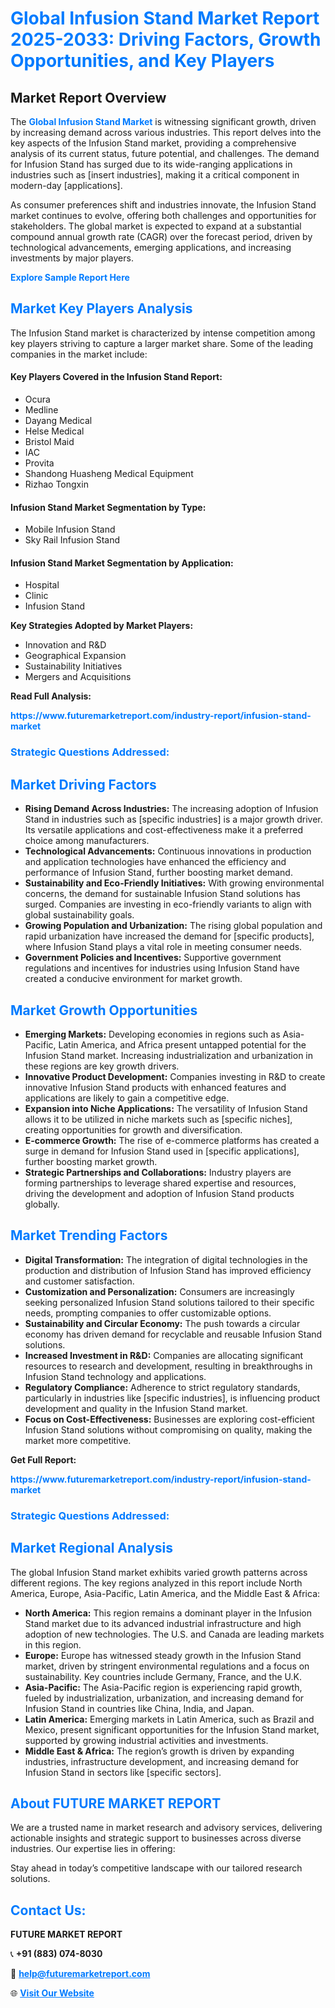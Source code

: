 <h1 style="color: #007BFF;">Global Infusion Stand Market Report 2025-2033: Driving Factors, Growth Opportunities, and Key Players</h1>

<section id="overview">
<h2>Market Report Overview</h2>
<p>The <a href="https://www.futuremarketreport.com/industry-report/infusion-stand-market" style="color: #007BFF; text-decoration: none;"><strong>Global Infusion Stand Market</strong></a> is witnessing significant growth, driven by increasing demand across various industries. This report delves into the key aspects of the Infusion Stand market, providing a comprehensive analysis of its current status, future potential, and challenges. The demand for Infusion Stand has surged due to its wide-ranging applications in industries such as [insert industries], making it a critical component in modern-day [applications].</p>
<p>As consumer preferences shift and industries innovate, the Infusion Stand market continues to evolve, offering both challenges and opportunities for stakeholders. The global market is expected to expand at a substantial compound annual growth rate (CAGR) over the forecast period, driven by technological advancements, emerging applications, and increasing investments by major players.</p>
</section>

<section id="overview">
<p><a href="https://www.futuremarketreport.com/request-sample/reportId=122088" style="color: #007BFF; text-decoration: none;"><strong>Explore Sample Report Here</strong></a></p>
</section>

<section id="key-players">
<h2 style="color: #007BFF;">Market Key Players Analysis</h2>
<p>The Infusion Stand market is characterized by intense competition among key players striving to capture a larger market share. Some of the leading companies in the market include:</p>
<h4>Key Players Covered in the Infusion Stand Report:</h4>
<ul><li>Ocura</li><li>Medline</li><li>Dayang Medical</li><li>Helse Medical</li><li>Bristol Maid</li><li>IAC</li><li>Provita</li><li>Shandong Huasheng Medical Equipment</li><li>Rizhao Tongxin</li></ul>
<h4>Infusion Stand Market Segmentation by Type:</h4>
<ul><li>Mobile Infusion Stand</li><li>Sky Rail Infusion Stand</li></ul>

<h4>Infusion Stand Market Segmentation by Application:</h4>
<ul><li>Hospital</li><li>Clinic</li><li>Infusion Stand</li></ul>
<p><strong>Key Strategies Adopted by Market Players:</strong></p>
<ul>
<li>Innovation and R&D</li>
<li>Geographical Expansion</li>
<li>Sustainability Initiatives</li>
<li>Mergers and Acquisitions</li>
</ul>
</section>

<section>
<p><strong>Read Full Analysis: </strong></p><a href="https://www.futuremarketreport.com/industry-report/infusion-stand-market" style="color: #007BFF; text-decoration: none;"><strong>https://www.futuremarketreport.com/industry-report/infusion-stand-market</strong></a>
<h3 style="color: #007BFF;">Strategic Questions Addressed:</h3>
</section>

<section id="driving-factors">
<h2 style="color: #007BFF;">Market Driving Factors</h2>
<ul>
<li><strong>Rising Demand Across Industries:</strong> The increasing adoption of Infusion Stand in industries such as [specific industries] is a major growth driver. Its versatile applications and cost-effectiveness make it a preferred choice among manufacturers.</li>
<li><strong>Technological Advancements:</strong> Continuous innovations in production and application technologies have enhanced the efficiency and performance of Infusion Stand, further boosting market demand.</li>
<li><strong>Sustainability and Eco-Friendly Initiatives:</strong> With growing environmental concerns, the demand for sustainable Infusion Stand solutions has surged. Companies are investing in eco-friendly variants to align with global sustainability goals.</li>
<li><strong>Growing Population and Urbanization:</strong> The rising global population and rapid urbanization have increased the demand for [specific products], where Infusion Stand plays a vital role in meeting consumer needs.</li>
<li><strong>Government Policies and Incentives:</strong> Supportive government regulations and incentives for industries using Infusion Stand have created a conducive environment for market growth.</li>
</ul>
</section>

<section id="growth-opportunities">
<h2 style="color: #007BFF;">Market Growth Opportunities</h2>
<ul>
<li><strong>Emerging Markets:</strong> Developing economies in regions such as Asia-Pacific, Latin America, and Africa present untapped potential for the Infusion Stand market. Increasing industrialization and urbanization in these regions are key growth drivers.</li>
<li><strong>Innovative Product Development:</strong> Companies investing in R&D to create innovative Infusion Stand products with enhanced features and applications are likely to gain a competitive edge.</li>
<li><strong>Expansion into Niche Applications:</strong> The versatility of Infusion Stand allows it to be utilized in niche markets such as [specific niches], creating opportunities for growth and diversification.</li>
<li><strong>E-commerce Growth:</strong> The rise of e-commerce platforms has created a surge in demand for Infusion Stand used in [specific applications], further boosting market growth.</li>
<li><strong>Strategic Partnerships and Collaborations:</strong> Industry players are forming partnerships to leverage shared expertise and resources, driving the development and adoption of Infusion Stand products globally.</li>
</ul>
</section>

<section id="trending-factors">
<h2 style="color: #007BFF;">Market Trending Factors</h2>
<ul>
<li><strong>Digital Transformation:</strong> The integration of digital technologies in the production and distribution of Infusion Stand has improved efficiency and customer satisfaction.</li>
<li><strong>Customization and Personalization:</strong> Consumers are increasingly seeking personalized Infusion Stand solutions tailored to their specific needs, prompting companies to offer customizable options.</li>
<li><strong>Sustainability and Circular Economy:</strong> The push towards a circular economy has driven demand for recyclable and reusable Infusion Stand solutions.</li>
<li><strong>Increased Investment in R&D:</strong> Companies are allocating significant resources to research and development, resulting in breakthroughs in Infusion Stand technology and applications.</li>
<li><strong>Regulatory Compliance:</strong> Adherence to strict regulatory standards, particularly in industries like [specific industries], is influencing product development and quality in the Infusion Stand market.</li>
<li><strong>Focus on Cost-Effectiveness:</strong> Businesses are exploring cost-efficient Infusion Stand solutions without compromising on quality, making the market more competitive.</li>
</ul>
</section>

<section>
<p><strong>Get Full Report: </strong></p><a href="https://www.futuremarketreport.com/industry-report/infusion-stand-market" style="color: #007BFF; text-decoration: none;"><strong>https://www.futuremarketreport.com/industry-report/infusion-stand-market</strong></a>
<h3 style="color: #007BFF;">Strategic Questions Addressed:</h3>
</section>


<section id="regional-analysis">
<h2 style="color: #007BFF;">Market Regional Analysis</h2>
<p>The global Infusion Stand market exhibits varied growth patterns across different regions. The key regions analyzed in this report include North America, Europe, Asia-Pacific, Latin America, and the Middle East & Africa:</p>
<ul>
<li><strong>North America:</strong> This region remains a dominant player in the Infusion Stand market due to its advanced industrial infrastructure and high adoption of new technologies. The U.S. and Canada are leading markets in this region.</li>
<li><strong>Europe:</strong> Europe has witnessed steady growth in the Infusion Stand market, driven by stringent environmental regulations and a focus on sustainability. Key countries include Germany, France, and the U.K.</li>
<li><strong>Asia-Pacific:</strong> The Asia-Pacific region is experiencing rapid growth, fueled by industrialization, urbanization, and increasing demand for Infusion Stand in countries like China, India, and Japan.</li>
<li><strong>Latin America:</strong> Emerging markets in Latin America, such as Brazil and Mexico, present significant opportunities for the Infusion Stand market, supported by growing industrial activities and investments.</li>
<li><strong>Middle East & Africa:</strong> The region’s growth is driven by expanding industries, infrastructure development, and increasing demand for Infusion Stand in sectors like [specific sectors].</li>
</ul>
</section>

<footer>
<h2 style="color: #007BFF;">About FUTURE MARKET REPORT</h2>
<p>We are a trusted name in market research and advisory services, delivering actionable insights and strategic support to businesses across diverse industries. Our expertise lies in offering:</p>

<p>Stay ahead in today’s competitive landscape with our tailored research solutions.</p>

<h2 style="color: #007BFF;">Contact Us:</h2>
<p><strong>FUTURE MARKET REPORT</strong></p>
<p>📞 <strong>+91 (883) 074-8030</strong></p>
<p>📧 <strong><a href="mailto:help@futuremarketreport.com" style="color: #007BFF;">help@futuremarketreport.com</a></strong></p>
<p>🌐 <strong><a href="https://www.futuremarketreport.com/" style="color: #007BFF;">Visit Our Website</a></strong></p>
</footer>